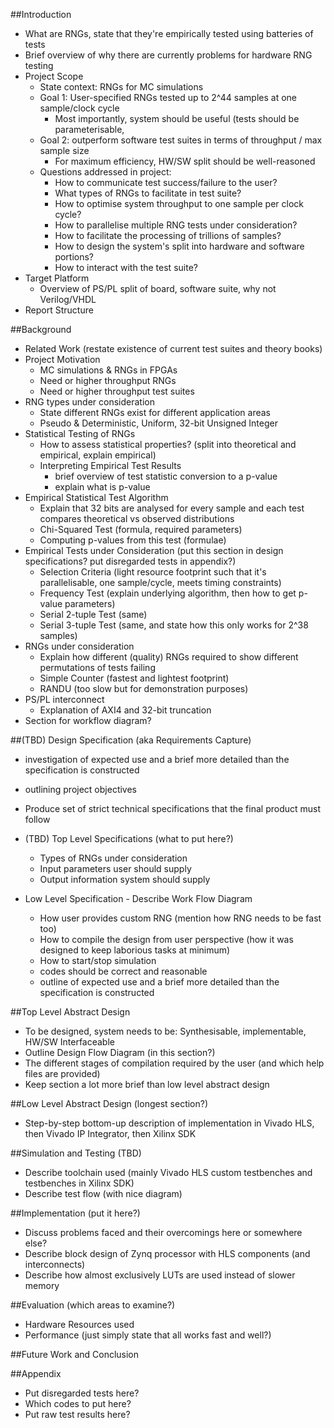 ##Introduction
  - What are RNGs, state that they're empirically tested using batteries of tests
  - Brief overview of why there are currently problems for hardware RNG testing
- Project Scope
  - State context: RNGs for MC simulations
  - Goal 1: User-specified RNGs tested up to 2^44 samples at one sample/clock cycle
    - Most importantly, system should be useful (tests should be parameterisable, 
  - Goal 2: outperform software test suites in terms of throughput / max sample size
    - For maximum efficiency, HW/SW split should be well-reasoned
  - Questions addressed in project:
    - How to communicate test success/failure to the user?
    - What types of RNGs to facilitate in test suite?
    - How to optimise system throughput to one sample per clock cycle?
    - How to parallelise multiple RNG tests under consideration?
    - How to facilitate the processing of trillions of samples?
    - How to design the system's split into hardware and software portions?
    - How to interact with the test suite?
- Target Platform
  - Overview of PS/PL split of board, software suite, why not Verilog/VHDL
- Report Structure

##Background
- Related Work (restate existence of current test suites and theory books)
- Project Motivation
  - MC simulations & RNGs in FPGAs
  - Need or higher throughput RNGs
  - Need or higher throughput test suites
- RNG types under consideration
  - State different RNGs exist for different application areas
  - Pseudo & Deterministic, Uniform, 32-bit Unsigned Integer
- Statistical Testing of RNGs
  - How to assess statistical properties? (split into theoretical and empirical, explain empirical)
  - Interpreting Empirical Test Results
    - brief overview of test statistic conversion to a p-value
    - explain what is p-value
- Empirical Statistical Test Algorithm
  - Explain that 32 bits are analysed for every sample and each test compares theoretical vs observed distributions
  - Chi-Squared Test (formula, required parameters)
  - Computing p-values from this test (formulae)
- Empirical Tests under Consideration (put this section in design specifications? put disregarded tests in appendix?)
  - Selection Criteria (light resource footprint such that it's parallelisable, one sample/cycle, meets timing constraints)
  - Frequency Test (explain underlying algorithm, then how to get p-value parameters)
  - Serial 2-tuple Test (same)
  - Serial 3-tuple Test (same, and state how this only works for 2^38 samples)
- RNGs under consideration
  - Explain how different (quality) RNGs required to show different permutations of tests failing
  - Simple Counter (fastest and lightest footprint)
  - RANDU (too slow but for demonstration purposes)
- PS/PL interconnect
  - Explanation of AXI4 and 32-bit truncation
- Section for workflow diagram?

##(TBD) Design Specification (aka Requirements Capture)
- investigation of expected use and a brief more detailed than the specification is constructed
- outlining project objectives
- Produce set of strict technical specifications that the final product must follow

- (TBD) Top Level Specifications (what to put here?)
  - Types of RNGs under consideration
  - Input parameters user should supply
  - Output information system should supply

- Low Level Specification - Describe Work Flow Diagram
  - How user provides custom RNG (mention how RNG needs to be fast too)
  - How to compile the design from user perspective (how it was designed to keep laborious tasks at minimum)
  - How to start/stop simulation
  - codes should be correct and reasonable
  - outline of expected use and a brief more detailed than the specification is constructed

##Top Level Abstract Design
- To be designed, system needs to be: Synthesisable, implementable, HW/SW Interfaceable
- Outline Design Flow Diagram (in this section?)
- The different stages of compilation required by the user (and which help files are provided)
- Keep section a lot more brief than low level abstract design

##Low Level Abstract Design (longest section?)
- Step-by-step bottom-up description of implementation in Vivado HLS, then Vivado IP Integrator, then Xilinx SDK

##Simulation and Testing (TBD)
- Describe toolchain used (mainly Vivado HLS custom testbenches and testbenches in Xilinx SDK)
- Describe test flow (with nice diagram)

##Implementation (put it here?)
- Discuss problems faced and their overcomings here or somewhere else?
- Describe block design of Zynq processor with HLS components (and interconnects)
- Describe how almost exclusively LUTs are used instead of slower memory

##Evaluation (which areas to examine?)
- Hardware Resources used
- Performance (just simply state that all works fast and well?)

##Future Work and Conclusion

##Appendix
- Put disregarded tests here?
- Which codes to put here?
- Put raw test results here?
